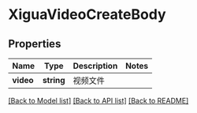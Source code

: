 # XiguaVideoCreateBody

## Properties
Name | Type | Description | Notes
------------ | ------------- | ------------- | -------------
**video** | **string** | 视频文件 | 

[[Back to Model list]](../README.md#documentation-for-models) [[Back to API list]](../README.md#documentation-for-api-endpoints) [[Back to README]](../README.md)

